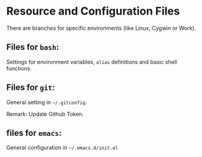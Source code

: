 # Resource and Configuration Files

There are branches for specific environments (like Linux, Cygwin or Work).

## Files for `bash`:

Settings for environment variables, `alias` definitions and basic
shell functions.

## Files for `git`:

General setting in `~/.gitconfig`.

Remark: Update Github Token. 
	
## files for `emacs`:

General configuration in `~/.emacs.d/init.el`
